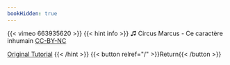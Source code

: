 ```yaml
---
bookHidden: true
---
```


{{< vimeo 663935620 >}}
{{< hint info >}}
♫ Circus Marcus - Ce caractère inhumain
[CC-BY-NC](https://freemusicarchive.org/music/CIRCUSMARCUS/Vous_tes_quelquun_de_terriblement_absent/10_Circus_Marcus_-_Ce_caractere_inhumain)

[Original Tutorial](https://youtu.be/GkG6OpWpDKQ)
{{< /hint >}}
{{< button relref="/" >}}Return{{< /button >}}
